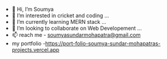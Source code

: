 - 👋 Hi, I’m Soumya 
- 👀 I’m interested in cricket and coding ...
- 🌱 I’m currently learning MERN stack ...
- 💞️ I’m looking to collaborate on Web Developement ...
- 📫 reach me - soumyasundarmohapatra@gmail.com
- my portfolio -https://port-folio-soumya-sundar-mohapatras-projects.vercel.app


<!---
Sbabu201/Sbabu201 is a ✨ special ✨ repository because its `README.md` (this file) appears on your GitHub profile.
You can click the Preview link to take a look at your changes.
--->
